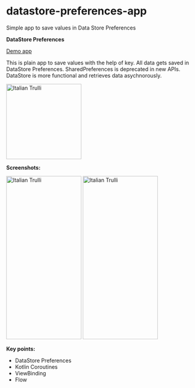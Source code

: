 # datastore-preferences-app
Simple app to save values in Data Store Preferences

**DataStore Preferences**

<a href="https://github.com/raheemadamboev/datastore-preferences-app/blob/master/app-debug.apk">Demo app</a>

This is plain app to save values with the help of key. All data gets saved in DataStore Preferences. SharedPreferences is deprecated in new APIs. DataStore is more functional and retrieves data asychnorously.

<img src="https://i.imgur.com/tzsXllm.jpg" alt="Italian Trulli" width="200" height="200">

**Screenshots:**

<img src="https://i.imgur.com/2H8A910.jpg" alt="Italian Trulli" width="200" height="434"> <img src="https://i.imgur.com/HroZHT1.jpg" alt="Italian Trulli" width="200" height="434">

**Key points:**

- DataStore Preferences
- Kotlin Coroutines
- ViewBinding
- Flow
